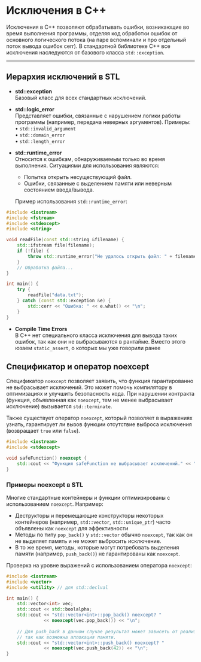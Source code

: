 # Исключения в C++

Исключения в C++ позволяют обрабатывать ошибки, возникающие во время выполнения программы, отделяя код обработки ошибок от основного логического потока (на паре вспоминали и про отдельный поток вывода ошибок cerr). В стандартной библиотеке C++ все исключения наследуются от базового класса `std::exception`.

------------------------------------------------------------
## Иерархия исключений в STL

- **std::exception**  
  Базовый класс для всех стандартных исключений.

- **std::logic_error**  
  Представляет ошибки, связанные с нарушением логики работы программы (например, передача неверных аргументов). Примеры:  
  • `std::invalid_argument`  
  • `std::domain_error`  
  • `std::length_error`

- **std::runtime_error**  
  Относится к ошибкам, обнаруживаемым только во время выполнения. Ситуациями для использования являются:
  - Попытка открыть несуществующий файл.
  - Ошибки, связанные с выделением памяти или неверным состоянием ввода/вывода.
  
  Пример использования `std::runtime_error`:
  
```cpp
#include <iostream>
#include <fstream>
#include <stdexcept>
#include <string>

void readFile(const std::string &filename) {
    std::ifstream file(filename);
    if (!file) {
        throw std::runtime_error("Не удалось открыть файл: " + filename);
    }
    // Обработка файла...
}

int main() {
    try {
        readFile("data.txt");
    } catch (const std::exception &e) {
        std::cerr << "Ошибка: " << e.what() << "\n";
    }
}
```

- **Compile Time Errors**  
 В C++ нет специального класса исключения для вывода таких ошибок, так как они не выбрасываются в рантайме. Вместо этого юзаем `static_assert`, о которых мы уже говорили ранее

## Спецификатор и оператор noexcept

Спецификатор `noexcept` позволяет заявить, что функция гарантированно не выбрасывает исключений. Это может помочь компилятору в оптимизациях и улучшить безопасность кода. При нарушении контракта (функция, объявленная как `noexcept`, тем не менее выбрасывает исключение) вызывается `std::terminate`.

Также существует оператор `noexcept`, который позволяет в выражениях узнать, гарантирует ли вызов функции отсутствие выброса исключения (возвращает `true` или `false`).

```cpp
#include <iostream>
#include <stdexcept>

void safeFunction() noexcept {
    std::cout << "Функция safeFunction не выбрасывает исключений." << "\n";
}
```

### Примеры noexcept в STL

Многие стандартные контейнеры и функции оптимизированы с использованием `noexcept`. Например:
- Деструкторы и перемещающие конструкторы некоторых контейнеров (например, `std::vector`, `std::unique_ptr`) часто объявлены как `noexcept` для эффективности
- Методы по типу `pop_back()` у `std::vector` обычно `noexcept`, так как он не выделяет память и не может выбросить исключение.
- В то же время, методы, которые могут потребовать выделения памяти (например, `push_back()`) не гарантированы как `noexcept`.

Проверка на уровне выражений с использованием оператора `noexcept`:

```cpp
#include <iostream>
#include <vector>
#include <utility> // для std::declval

int main() {
    std::vector<int> vec;
    std::cout << std::boolalpha;
    std::cout << "std::vector<int>::pop_back() noexcept? " 
              << noexcept(vec.pop_back()) << "\n";
    
    // Для push_back в данном случае результат может зависеть от реализации,
    // так как возможна аллокация памяти.
    std::cout << "std::vector<int>::push_back() noexcept? " 
              << noexcept(vec.push_back(42)) << "\n";
}
```

